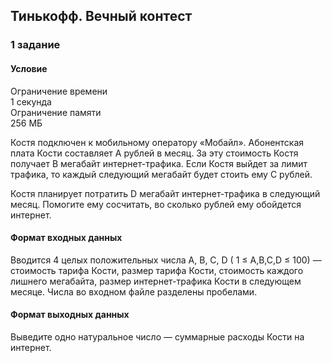 <H2>Тинькофф. Вечный контест</H2>

<H3>1 задание</H3>
<H4>Условие</H4>
<p>Ограничение времени<br>
1 секунда<br>
Ограничение памяти<br>
256 МБ</p>

<p>Костя подключен к мобильному оператору «Мобайл». 
Абонентская плата Кости составляет A рублей в месяц. 
За эту стоимость Костя получает B мегабайт интернет-трафика. 
Если Костя выйдет за лимит трафика, 
то каждый следующий мегабайт будет стоить ему C рублей.</p>
<p>Костя планирует потратить D мегабайт интернет-трафика в следующий месяц. 
Помогите ему сосчитать, во сколько рублей ему обойдется интернет.</p>

<H4>Формат входных данных</H4>
<p>Вводится 4 целых положительных числа A, B, C, D ( 1 ≤ A,B,C,D ≤ 100) &mdash; стоимость тарифа Кости, 
размер тарифа Кости, стоимость каждого лишнего мегабайта, размер интернет-трафика Кости 
в следующем месяце. Числа во входном файле разделены пробелами.</p>

<H4>Формат выходных данных</H4>
<p>Выведите одно натуральное число — суммарные расходы Кости на интернет.</p>